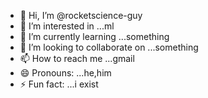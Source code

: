- 👋 Hi, I’m @rocketscience-guy
- 👀 I’m interested in ...ml
- 🌱 I’m currently learning ...something
- 💞️ I’m looking to collaborate on ...something
- 📫 How to reach me ...gmail
- 😄 Pronouns: ...he,him
- ⚡ Fun fact: ...i exist

<!---
rocketscience-guy/rocketscience-guy is a ✨ special ✨ repository because its `README.md` (this file) appears on your GitHub profile.
You can click the Preview link to take a look at your changes.
--->

